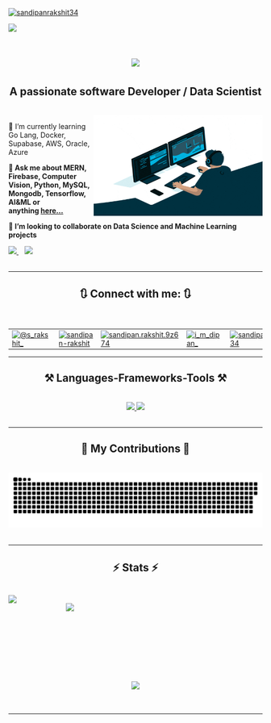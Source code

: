 <a href="#">
    <p align="left"> 
        <img src="https://komarev.com/ghpvc/?username=sandipanrakshit34&label=Profile%20views&color=0e75b6&style=flat" alt="sandipanrakshit34" /> 
    </p>
</a>
<a href="#">
    
<img src="https://github.com/sandipanrakshit34/sandipanrakshit34/blob/main/Sandipan_Rakshit.gif" /> 

</a>
<h1 align="center">
    <a href="#">
    <img src="https://readme-typing-svg.herokuapp.com/?font=Righteous&color=34F700&size=35&center=true&vCenter=true&width=500&height=70&duration=2600&lines=Hi+There!+👋;+I'm+Sandipan+Rakshit!;I'm+Data+Scientist;I'm+Software+Developer" />
    </a>
</h1>
<h2 align="center">A passionate software Developer / Data Scientist</h2>

<br/>

<a href="#">
 <img align="right" src="https://github.com/sandipanrakshit34/sandipanrakshit34/blob/main/engineer1.gif" height ="200" width="335"/>
 </a>
 <div align="left">
<p>
🌱 I’m currently learning Go Lang, Docker, Supabase, AWS, Oracle, Azure

**💬 Ask me about MERN, Firebase, Computer Vision, Python, MySQL, <br>
Mongodb, Tensorflow, AI&ML or anything&nbsp;[here...](https://sandipanrakshit.netlify.app/)** 

**🔭 I’m looking to collaborate on Data Science and Machine Learning projects** </p>
</div>
 
<div align="left"> 
  <a href="mailto:sandipanrakshit6@gmail.com">
    <img src="https://img.shields.io/badge/Gmail-333333?style=for-the-badge&logo=gmail&logoColor=red" />
  </a>&nbsp&nbsp
  <a href="https://sandipanrakshit.netlify.app/" target="_main">
     <img src="https://img.shields.io/badge/Portfolio-FF5722?style=for-the-badge&logo=todoist&logoColor=white" target="_main" /> 
  </a>
</div>
<br>
<hr>

<h2 align="center">🔃 Connect with me: 🔃</h2>
<br/>
<div align="center">
        <table style="border-collapse: collapse; border: none;">
            <tr>
                <td style="border: none;">
                    <a href="https://twitter.com/@s_rakshit_" target="_blank">
                        <img src="https://raw.githubusercontent.com/rahuldkjain/github-profile-readme-generator/master/src/images/icons/Social/twitter.svg" alt="@s_rakshit_" height="30" width="40" />
                    </a>
                </td>
                <td style="border: none; ">
                    <a href="https://linkedin.com/in/sandipan-rakshit" target="_blank">
                        <img src="https://raw.githubusercontent.com/rahuldkjain/github-profile-readme-generator/master/src/images/icons/Social/linked-in-alt.svg" alt="sandipan-rakshit" height="30" width="40" />
                    </a>
                </td>
                <td style="border: none;">
                    <a href="https://fb.com/sandipan.rakshit.9z674" target="_blank">
                        <img src="https://raw.githubusercontent.com/rahuldkjain/github-profile-readme-generator/master/src/images/icons/Social/facebook.svg" alt="sandipan.rakshit.9z674" height="30" width="40" />
                    </a>
                </td>
                <td style="border: none;">
                    <a href="https://instagram.com/i_m_dipan_" target="_blank">
                        <img src="https://raw.githubusercontent.com/rahuldkjain/github-profile-readme-generator/master/src/images/icons/Social/instagram.svg" alt="i_m_dipan_" height="30" width="40" />
                    </a>
                </td>
                <td style="border: none;">
                    <a href="https://www.hackerrank.com/sandipan34" target="_blank">
                        <img src="https://raw.githubusercontent.com/rahuldkjain/github-profile-readme-generator/master/src/images/icons/Social/hackerrank.svg" alt="sandipan34" height="30" width="40" />
                    </a>
                </td>
                <td style="border: none;">
                    <a href="https://www.leetcode.com/sandipan34" target="_blank">
                        <img src="https://raw.githubusercontent.com/rahuldkjain/github-profile-readme-generator/master/src/images/icons/Social/leet-code.svg" alt="sandipan34" height="30" width="40" />
                    </a>
                </td>
            </tr>
        </table>
    </div>

 <hr/>
 
<h2 align="center">⚒️ Languages-Frameworks-Tools ⚒️</h2>
<br/>
<div align="center">
    <a href="#">
    <img src="https://skillicons.dev/icons?i=python,cpp,java,gcp,ai,linux,matlab,aws,git,r,azure,mysql,docker" />
    <img src="https://skillicons.dev/icons?i=html,css,javascript,mongodb,express,react,angular,nodejs,nextjs,php,tailwind,tensorflow,firebase" /><br>
    </a>
</div>

<br/>
<hr/>

<div align="center">
  <h2>🐍 My Contributions 🐍</h2>
  <br>
<a href="#">
  <img alt="snake eating my contributions" src="https://github.com/sandipanrakshit34/sandipanrakshit34/blob/main/github-snake.svg" />
    </a>
  </br></br>
</div>
<hr/>

<h2 align="center">⚡ Stats ⚡</h2>
<br>
<div align=center>
    <a href="#">
      <img align="left" width=390 src="https://github-readme-streak-stats.herokuapp.com/?user=sandipanrakshit34&theme=react&border_radius=10&border=61DAFB" />
    </a>
    <a href="#">
      <img align="right" width=390 src="https://github-readme-stats.vercel.app/api?username=sandipanrakshit34&show_icons=true&theme=react&border_color=61dafb&border_radius=10&rank_icon=github" />
    </a>
  </div>
  <br><br><br><br><br><br><br><br><br>
  <div align=center>
    <a href="#">
      <img width=325 align="center" src="https://github-readme-stats.vercel.app/api/top-langs/?username=sandipanrakshit34&hide=c%23,powershell,Mathematica,Ruby,Objective-C,Objective-C%2b%2b,Cuda&title_color=61dafb&text_color=ffffff&icon_color=61dafb&bg_color=20232a&langs_count=8&layout=compact&theme=react&border_color=61dafb&border_radius=10" />
    </a>
  </div>
  <br>
  <br>
<hr/>
<br/>
